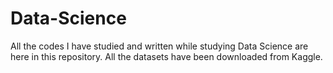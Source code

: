 # Data-Science
All the codes I have studied and written while studying Data Science are here in this repository.
All the datasets have been downloaded from Kaggle.
